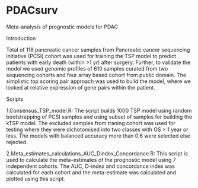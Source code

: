 # PDACsurv
Meta-analysis of prognostic models for PDAC

Introduction

Total of 118 pancreatic cancer samples from Pancreatic cancer sequencing initiative (PCSI) cohort was used for training the TSP model to predict patients with early death (within >1 yr) after surgery. Further, to validate the model we used genomic profiles of 610 samples curated from two sequencing cohorts and four array based cohort from public domain. The simplistic top scoring pair approach was used to build the model, where we looked at relative expression of gene pairs within the patient. 

Scripts

1.Consensus_TSP_model.R: The script builds 1000 TSP model using random bootstrapping of PCSI samples and using subset of samples for building the kTSP model. The excluded samples from traning cohort was used for testing where they were dichotomised into two classes with OS > 1 year or less. The models with balanced accuracy more than 0.6 were selected else rejected. 

2.Meta_estimates_calculations_AUC_Dindex_Concordance.R: This script is used to calculate the meta-estimates of the prognostic model using 7 independent cohorts. The AUC, D-index and concordance index was calculated for each cohort and the meta-estimate was calculated and plotted using this script.
